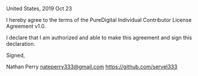 United States, 2019 Oct 23

I hereby agree to the terms of the PureDigital Individual Contributor License
Agreement v1.0.

I declare that I am authorized and able to make this agreement and sign this
declaration.

Signed,

Nathan Perry nateperry333@gmail.com https://github.com/servel333
